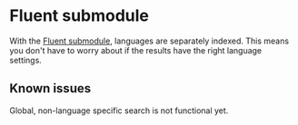 # Fluent submodule

With the [Fluent submodule](https://github.com/Firesphere/silverstripe-fluent-solr), languages are separately indexed.
This means you don't have to worry about if the results have the right language settings.

## Known issues

Global, non-language specific search is not functional yet.
